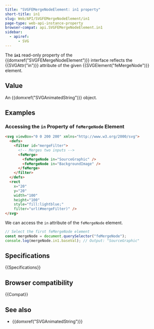 ```yaml
---
title: "SVGFEMergeNodeElement: in1 property"
short-title: in1
slug: Web/API/SVGFEMergeNodeElement/in1
page-type: web-api-instance-property
browser-compat: api.SVGFEMergeNodeElement.in1
sidebar:
  - apiref:
      - SVG
---
```


The **`in1`** read-only property of the {{domxref("SVGFEMergeNodeElement")}} interface reflects the {{SVGAttr("in")}} attribute of the given {{SVGElement("feMergeNode")}} element.

## Value

An {{domxref("SVGAnimatedString")}} object.

## Examples

### Accessing the `in` Property of `feMergeNode` Element

```html
<svg viewBox="0 0 200 200" xmlns="http://www.w3.org/2000/svg">
  <defs>
    <filter id="mergeFilter">
      <!-- Merges two inputs -->
      <feMerge>
        <feMergeNode in="SourceGraphic" />
        <feMergeNode in="BackgroundImage" />
      </feMerge>
    </filter>
  </defs>
  <rect
    x="20"
    y="20"
    width="100"
    height="100"
    style="fill:lightblue;"
    filter="url(#mergeFilter)" />
</svg>
```

We can access the `in` attribute of the `feMergeNode` element.

```js
// Select the first feMergeNode element
const mergeNode = document.querySelector("feMergeNode");
console.log(mergeNode.in1.baseVal); // Output: "SourceGraphic"
```

## Specifications

{{Specifications}}

## Browser compatibility

{{Compat}}

## See also

- {{domxref("SVGAnimatedString")}}
